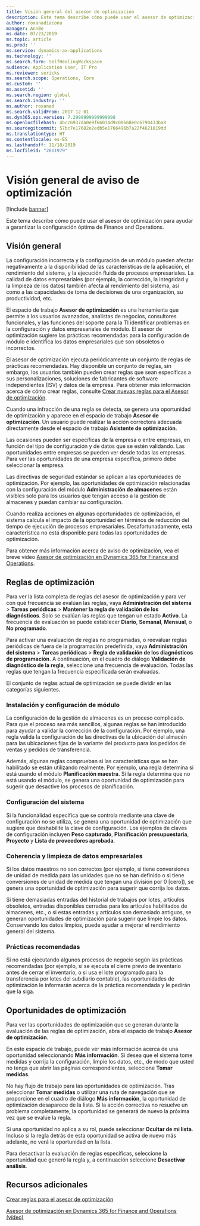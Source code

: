 ```yaml
---
title: Visión general del asesor de optimización
description: Este tema describe cómo puede usar el asesor de optimización para ayudar a garantizar la configuración óptima de Finance and Operations.
author: roxanadiaconu
manager: AnnBe
ms.date: 07/23/2019
ms.topic: article
ms.prod: ''
ms.service: dynamics-ax-applications
ms.technology: ''
ms.search.form: SelfHealingWorkspace
audience: Application User, IT Pro
ms.reviewer: sericks
ms.search.scope: Operations, Core
ms.custom: ''
ms.assetid: ''
ms.search.region: global
ms.search.industry: ''
ms.author: roxanad
ms.search.validFrom: 2017-12-01
ms.dyn365.ops.version: 7.2999999999999998
ms.openlocfilehash: 4bcc6937da0e9f66014d9c00668e0c6790433ba8
ms.sourcegitcommit: 57bc7e17682e2edb5e1766496b7a22f4621819dd
ms.translationtype: HT
ms.contentlocale: es-ES
ms.lasthandoff: 11/18/2019
ms.locfileid: "2811979"
---
```

# <a name="optimization-advisor-overview"></a>Visión general de aviso de optimización

[!include [banner](../includes/banner.md)]

Este tema describe cómo puede usar el asesor de optimización para ayudar a garantizar la configuración óptima de Finance and Operations.

## <a name="overview"></a>Visión general

La configuración incorrecta y la configuración de un módulo pueden afectar negativamente a la disponibilidad de las características de la aplicación, el rendimiento del sistema, y la ejecución fluida de procesos empresariales. La calidad de datos empresariales (por ejemplo, la corrección, la integridad y la limpieza de los datos) también afecta al rendimiento del sistema, así como a las capacidades de toma de decisiones de una organización, su productividad, etc.

El espacio de trabajo **Asesor de optimización** es una herramienta que permite a los usuarios avanzados, analistas de negocios, consultores funcionales, y las funciones del soporte para la TI identificar problemas en la configuración y datos empresariales de módulo. El asesor de optimización sugiere las prácticas recomendadas para la configuración de módulo e identifica los datos empresariales que son obsoletos o incorrectos.

El asesor de optimización ejecuta periódicamente un conjunto de reglas de prácticas recomendadas. Hay disponible un conjunto de reglas, sin embargo, los usuarios también pueden crear reglas que sean específicas a sus personalizaciones, soluciones de fabricantes de software independientes (ISV) y datos de la empresa. Para obtener más información acerca de cómo crear reglas, consulte [Crear nuevas reglas para el Asesor de optimización](./create-rules-optimization-advisor.md).

Cuando una infracción de una regla se detecta, se genera una oportunidad de optimización y aparece en el espacio de trabajo **Asesor de optimización**. Un usuario puede realizar la acción correctora adecuada directamente desde el espacio de trabajo **Asistente de optimización**.

Las ocasiones pueden ser específicas de la empresa o entre empresas, en función del tipo de configuración y de datos que se estén validando. Las oportunidades entre empresas se pueden ver desde todas las empresas. Para ver las oportunidades de una empresa específica, primero debe seleccionar la empresa.

Las directivas de seguridad estándar se aplican a las oportunidades de optimización. Por ejemplo, las oportunidades de optimización relacionadas con la configuración del módulo **Administración de almacenes** están visibles solo para los usuarios que tengan acceso a la gestión de almacenes y puedan cambiar su configuración.

Cuando realiza acciones en algunas oportunidades de optimización, el sistema calcula el impacto de la oportunidad en términos de reducción del tiempo de ejecución de procesos empresariales. Desafortunadamente, esta característica no está disponible para todas las oportunidades de optimización.

Para obtener más información acerca de aviso de optimización, vea el breve vídeo [Asesor de optimización en Dynamics 365 for Finance and Operations](https://www.youtube.com/watch?v=MRsAzgFCUSQ).

## <a name="optimization-rules"></a>Reglas de optimización

Para ver la lista completa de reglas del asesor de optimización y para ver con qué frecuencia se evalúan las reglas, vaya **Administración del sistema** &gt; **Tareas periódicas** &gt; **Mantener la regla de validación de los diagnósticos**. Solo se evalúan las reglas que tengan un estado **Activo**. La frecuencia de evaluación se puede establecer **Diario**, **Semanal**, **Mensual**, o **No programado**.

Para activar una evaluación de reglas no programadas, o reevaluar reglas periódicas de fuera de la programación predefinida, vaya **Administración del sistema** &gt; **Tareas periódicas** &gt; **Regla de validación de los diagnósticos de programación**. A continuación, en el cuadro de diálogo **Validación de diagnóstico de la regla**, seleccione una frecuencia de evaluación. Todas las reglas que tengan la frecuencia especificada serán evaluadas.

El conjunto de reglas actual de optimización se puede dividir en las categorías siguientes.

### <a name="module-configuration-and-setup"></a>Instalación y configuración de módulo

La configuración de la gestión de almacenes es un proceso complicado. Para que el proceso sea más sencillos, algunas reglas se han introducido para ayudar a validar la corrección de la configuración. Por ejemplo, una regla valida la configuración de las directivas de la ubicación del almacén para las ubicaciones fijas de la variante del producto para los pedidos de ventas y pedidos de transferencia.

Además, algunas reglas comprueban si las características que se han habilitado se están utilizando realmente. Por ejemplo, una regla determina si está usando el módulo **Planificación maestra**. Si la regla determina que no está usando el módulo, se genera una oportunidad de optimización para sugerir que desactive los procesos de planificación.

### <a name="system-configuration"></a>Configuración del sistema

Si la funcionalidad específica que se controla mediante una clave de configuración no se utiliza, se genera una oportunidad de optimización que sugiere que deshabilite la clave de configuración. Los ejemplos de claves de configuración incluyen **Peso capturado**, **Planificación presupuestaria**, **Proyecto** y **Lista de proveedores aprobada**.

### <a name="business-data-consistency-and-cleanup"></a>Coherencia y limpieza de datos empresariales

Si los datos maestros no son correctos (por ejemplo, si tiene conversiones de unidad de medida para las unidades que no se han definido o si tiene conversiones de unidad de medida que tengan una división por 0 \[cero\]), se genera una oportunidad de optimización para sugerir que corrija los datos. 

Si tiene demasiadas entradas del historial de trabajos por lotes, artículos obsoletos, entradas disponibles cerradas para los artículos habilitados de almacenes, etc., o si estas entradas y artículos son demasiado antiguos, se generan oportunidades de optimización para sugerir que limpie los datos. Conservando los datos limpios, puede ayudar a mejorar el rendimiento general del sistema.

### <a name="best-practices"></a>Prácticas recomendadas

Si no está ejecutando algunos procesos de negocio según las prácticas recomendadas (por ejemplo, si se ejecuta el cierre previo de inventario antes de cerrar el inventario, o si usa el lote programado para la transferencia por lotes del subdiario contable), las oportunidades de optimización le informarán acerca de la práctica recomendada y le pedirán que la siga.

## <a name="optimization-opportunities"></a>Oportunidades de optimización

Para ver las oportunidades de optimización que se generan durante la evaluación de las reglas de optimización, abra el espacio de trabajo **Asesor de optimización**.

En este espacio de trabajo, puede ver más información acerca de una oportunidad seleccionando **Más información**. Si desea que el sistema tome medidas y corrija la configuración, limpie los datos, etc., de modo que usted no tenga que abrir las páginas correspondientes, seleccione **Tomar medidas**.

No hay flujo de trabajo para las oportunidades de optimización. Tras seleccionar **Tomar medidas** o utilizar una ruta de navegación que se proporcione en el cuadro de diálogo **Más información**, la oportunidad de optimización desaparece de la lista. Si la acción correctiva no resuelve un problema completamente, la oportunidad se generará de nuevo la próxima vez que se evalúe la regla.

Si una oportunidad no aplica a su rol, puede seleccionar **Ocultar de mi lista**. Incluso si la regla detrás de esta oportunidad se activa de nuevo más adelante, no verá la oportunidad en la lista.

Para desactivar la evaluación de reglas específicas, seleccione la oportunidad que generó la regla y, a continuación seleccione **Desactivar análisis**.

## <a name="additional-resources"></a>Recursos adicionales

[Crear reglas para el asesor de optimización](./create-rules-optimization-advisor.md)

[Asesor de optimización en Dynamics 365 for Finance and Operations (vídeo)](https://www.youtube.com/watch?v=MRsAzgFCUSQ)
